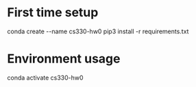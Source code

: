 # First time setup
conda create --name cs330-hw0
pip3 install -r requirements.txt

# Environment usage
conda activate cs330-hw0
